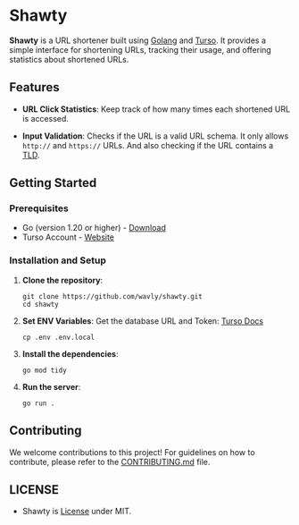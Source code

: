 # Shawty

**Shawty** is a URL shortener built using [Golang](https://go.dev) and
[Turso](https://turso.tech). It provides a simple interface for shortening
URLs, tracking their usage, and offering statistics about shortened URLs.

## Features
- **URL Click Statistics**:
Keep track of how many times each shortened URL is accessed.

- **Input Validation**:
Checks if the URL is a valid URL schema. It only allows `http://` and
`https://` URLs. And also checking if the URL contains a
[TLD](https://en.wikipedia.org/wiki/Top-level_domain).

## Getting Started

### Prerequisites

- Go (version 1.20 or higher) - [Download](https://go.dev/doc/install)
- Turso Account - [Website](https://turso.tech)

### Installation and Setup

1. **Clone the repository**:
   ```
   git clone https://github.com/wavly/shawty.git
   cd shawty
   ```
2. **Set ENV Variables**:
   Get the database URL and Token: [Turso Docs](https://docs.turso.tech/sdk/go/quickstart)

   ```
   cp .env .env.local
   ```
3. **Install the dependencies**:
   ```
   go mod tidy
   ```
4. **Run the server**:
   ```
   go run .
   ```

## Contributing

We welcome contributions to this project! For guidelines on how to contribute, please refer to the [CONTRIBUTING.md](.github/CONTRIBUTING.md) file.

## LICENSE

- Shawty is [License](LICENSE) under MIT.
